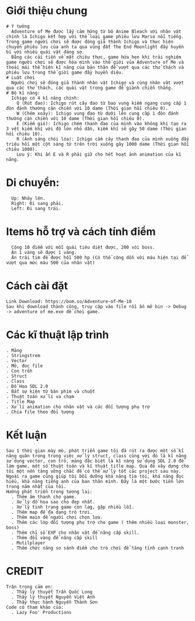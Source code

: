# Giới thiệu chung
    # Ý tưởng
      Adventure of Me được lấy cảm hứng từ bộ Anime Bleach với nhân vật chính là Ichigo kết hợp với thể loại game phiêu lưu Mario nổi tiếng. Trong game người chơi sẽ được đóng giả thành Ichigo và thực hiện chuyến phiêu lưu của anh ta qua vùng đất The End Moonlight đầy huyền bí với nhiều quái vật đáng sợ.
      Bằng các cải tiến về mặt chiêu thực, game hứa hẹn khi trải nghiệm game người chơi sẽ được hòa mình vào thế giới vủa Adventure of Me và thoải mái thể hiện kĩ năng của bản thân để vượt qua các thử thách và phiêu lưu trong thế giới game đầy huyền diệu.
    # Luật chơi
      Người chơi sẽ đóng giả thành nhân vật Ichigo và cùng nhân vât vượt qua các thử thách, các quái vật trong game để giành chiến thắng.
    # Bộ kĩ năng: 
      Ichigo có 4 kĩ năng chính:
        Q (Rút đao): Ichigo rút cây đao từ bao vung kiếm ngang cung cấp 1 đòn đánh thường cận chiến với 10 dame (Thời gian hồi chiêu 0).
        W (Chém xoáy): Ichigo vung đao từ dưới lên cung cấp 1 đòn đánh thường cận chiến với 10 dame (Thời gian hồi chiêu 0).
        E (Kiếm gió): Ichigo chém thanh đao của mình vào không khí tạo ra 3 vệt kiếm khí với độ lớn nhỏ dần, kiếm khí sẽ gây 50 dame (Thời gian hồi chiêu 10).
        R (Ánh sáng chói lóa): Ichigo cắm cây thanh đao của mình xuống đấy triệu hồi một cột sáng từ trên trời xuống gây 1000 dame (Thời gian hồi chiêu 1000).
        Lưu ý: Khi ấn E và R phải giữ cho hết hoạt ảnh animation của kĩ năng.
   # Di chuyển:
      Up: Nhảy lên.
      Right: Đi sang phải.
      Left: Đi sang trái.
   # Items hỗ trợ và cách tính điểm
      Cộng 10 điểm với mỗi quái tiêu diệt được, 200 vói boss.
      Ăn 1 vàng sẽ được 1 vàng.
      Ăn trái tim để được hồi 500 hp (Có thể cộng dồn với máu hiện tại để vượt qua mức máu 500 của nhân vật)
 # Cách cài đặt
    Link Download: https://bom.so/Adventure-of-Me-10
    Sau khi download thành công, truy cập vào file rồi ấn mở bin -> Debug -> adventure of me.exe để chơi game.
 # Các kĩ thuật lập trình
    . Mảng
    . Stringstrem
    . Vector
    . Mở, đoc file
    . Con trỏh
    . Struct
    . Class
    . Đồ Họa SDL 2.0
    . Bắt sự kiện từ bàn phím và chuột
    . Thuật toán xử lí va chạm
    . Title Map
    . Xử lí animation cho nhân vật và các đối tượng phụ trợ
    . Chia file theo đối tượng
 # Kết luận
    Sau 1 thời gian mày mò, phát triển game tôi đã rút ra được một số kĩ năng quân trong trong việc xử lý struct, class cùng với đó là kĩ năng sử dụng vector, con trỏ, mảng đặc biệt là kĩ năng sử dụng SDL 2.0 để làm game, một số thuật toán và kĩ thuật title map. Qua đó xây dựng cho tôi một nền tảng vững chắc để có thể xử lý tốt các project sau này. Ngoài ra game cũng giúp tôi bồi dưỡng khả năng tìm tòi, khả năng đọc hiểu, khả năng tiếng anh của ban thân mình. Đây là một bước tiến lớn trong năm nhất của tôi.
    Hướng phát triển trong tương lai:
      . Thêm âm thanh cho game.
      . Xử lý đồ họa sao cho đẹp nhất.
      . Xử lý tình trạng game còn lag, gặp nhiều lỗi.
      . Thêm map để đa dạng trò trơi.
      . Thêm main để người chơi chọn lựa.
      . Thêm các lớp đối tượng phụ trợ cho game ( thêm nhiều loại monster, boss)
      . Thêm chỉ số EXP cho nhân vật để năng cấp skill.
      . Thêm đổi vàng để nâng cấp skill
      . Mutilplayer
      . Thêm chức năng so sánh điểm cho trò chơi để tăng tính cạnh tranh
 # CREDIT
    Trân trọng cảm ơn:
      . Thầy lý thuyết Trần Quốc Long
      . Thầy lý thuyết Nguyễn Việt Anh
      . Thầy thực hành Nguyễn Thành Sơn
    Code có tham khảo của: 
      . Lazy Foo' Productions
    
   

